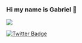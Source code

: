 ### Hi my name is Gabriel 👋
<a href="https://www.linkedin.com/in/gabriel-baptista-70a3bb1a0" target="_blank" ><img src="https://img.shields.io/badge/Linkedin-Gabriel-lightgrey?style=for-the-badge&logo=linkedin&logoColor=blue&labelColor=FFF"></img></a>


[![Twitter Badge](https://img.shields.io/badge/Twitter-guy%20WithHat-FFF?style=flat&logo=twitter&logoColor=white&labelColor=1DA1F2)](https://twitter.com/guy_WithHat)


<!--
**gbcbaptista/gbcbaptista** is a ✨ _special_ ✨ repository because its `README.md` (this file) appears on your GitHub profile.

Here are some ideas to get you started:

- 🔭 I’m currently working on ...
- 🌱 I’m currently learning ...
- 👯 I’m looking to collaborate on ...
- 🤔 I’m looking for help with ...
- 💬 Ask me about ...
- 📫 How to reach me: ...
- 😄 Pronouns: ...
- ⚡ Fun fact: ...
-->
